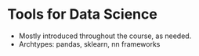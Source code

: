 # Tools for Data Science

- Mostly introduced throughout the course, as needed. 
- Archtypes: pandas, sklearn, nn frameworks


